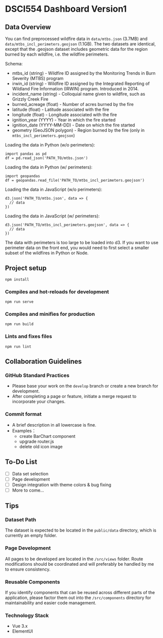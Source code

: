 # DSCI554 Dashboard Version1


## Data Overview

You can find preprocessed wildfire data in `data/mtbs.json` (3.7MB) and `data/mtbs_incl_perimeters.geojson` (1.1GB). The two datasets are identical, except that the .geojson dataset includes geometric data for the region burned by each wildfire, i.e. the wildfire perimeters.

Schema:

 - mtbs_id (string) - Wildfire ID assigned by the Monitoring Trends in Burn Severity (MTBS) program
 - irwin_id (string) - Wildfire ID assigned by the Integrated Reporting of Wildland Fire Information (IRWIN) program. Introduced in 2014.
 - incident_name (string) - Colloquial name given to wildfire, such as Grizzly Creek Fire
- burned_acreage (float) - Number of acres burned by the fire
- latitude (float) - Latitude associated with the fire
- longitude (float) - Longitude associated with the fire
- ignition_year (YYYY) - Year in which the fire started
- ignition_date (YYYY-MM-DD) - Date on which the fire started
- geometry (GeoJSON polygon) - Region burned by the fire (only in `mtbs_incl_perimeters.geojson`)

Loading the data in Python (w/o perimeters):

```
import pandas as pd
df = pd.read_json('PATH_TO/mtbs.json')
```

Loading the data in Python (w/ perimeters):

```
import geopandas
df = geopandas.read_file('PATH_TO/mtbs_incl_perimeters.geojson')
```

Loading the data in JavaScript (w/o perimeters):
```
d3.json('PATH_TO/mtbs.json', data => {
  // data
})
```

Loading the data in JavaScript (w/ perimeters):
```
d3.json('PATH_TO/mtbs_incl_perimeters.geojson', data => {
  // data
})
```

The data with perimeters is too large to be loaded into d3. If you want to use perimeter data on the front end, you would need to first select a smaller subset of the wildfires in Python or Node.

## Project setup
```
npm install
```

### Compiles and hot-reloads for development
```
npm run serve
```

### Compiles and minifies for production
```
npm run build
```

### Lints and fixes files
```
npm run lint
```


## Collaboration Guidelines

### GitHub Standard Practices
- Please base your work on the `develop` branch or create a new branch for development.
- After completing a page or feature, initiate a merge request to incorporate your changes.

### Commit format
- A brief description in all lowercase is fine. 
- Examples：
    - create BarChart component
    - upgrade router.js
    - delete old icon image

## To-Do List

- [ ] Data set selection
- [ ] Page development
- [ ] Design integration with theme colors & bug fixing
- [ ] More to come...

## Tips
### Dataset Path
The dataset is expected to be located in the `public/data` directory, which is currently an empty folder.

### Page Development
All pages to be developed are located in the `/src/views` folder. Route modifications should be coordinated and will preferably be handled by me to ensure consistency.

### Reusable Components
If you identify components that can be reused across different parts of the application, please factor them out into the `/src/components` directory for maintainability and easier code management.

### Technology Stack
- Vue 3.x
- ElementUI
